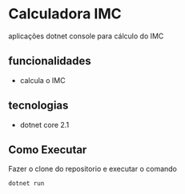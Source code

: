 # Calculadora IMC
aplicações dotnet console para cálculo do IMC

## funcionalidades
 - calcula o IMC
## tecnologias 
- dotnet core 2.1
## Como Executar

Fazer o clone do repositorio e 
executar o comando

    dotnet run